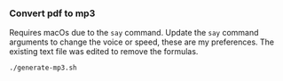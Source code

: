 ### Convert pdf to mp3
Requires macOs due to the `say` command. Update the `say` command arguments to change the voice or speed, these are my preferences. The existing text file was edited to remove the formulas.  

```bash
./generate-mp3.sh
```
